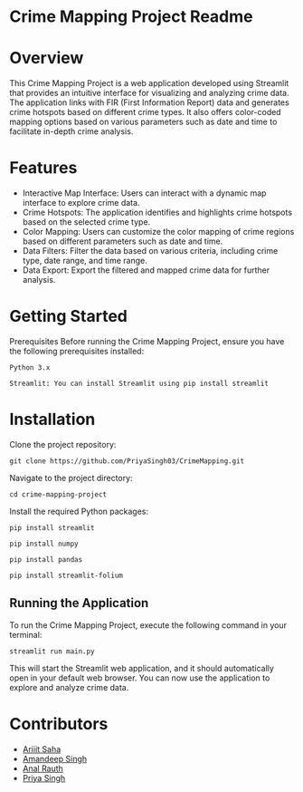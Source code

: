 # Crime Mapping Project Readme

# Overview
This Crime Mapping Project is a web application developed using Streamlit that provides an intuitive interface for visualizing and analyzing crime data. The application links with FIR (First Information Report) data and generates crime hotspots based on different crime types. It also offers color-coded mapping options based on various parameters such as date and time to facilitate in-depth crime analysis.

# Features
* Interactive Map Interface: Users can interact with a dynamic map interface to explore crime data.
* Crime Hotspots: The application identifies and highlights crime hotspots based on the selected crime type.
* Color Mapping: Users can customize the color mapping of crime regions based on different parameters such as date and time.
* Data Filters: Filter the data based on various criteria, including crime type, date range, and time range.
* Data Export: Export the filtered and mapped crime data for further analysis.

# Getting Started
Prerequisites
Before running the Crime Mapping Project, ensure you have the following prerequisites installed:

`Python 3.x`

`Streamlit: You can install Streamlit using pip install streamlit`


# Installation
Clone the project repository:

`git clone https://github.com/PriyaSingh03/CrimeMapping.git`

Navigate to the project directory:

`cd crime-mapping-project`

Install the required Python packages:

`pip install streamlit`

`pip install numpy`

`pip install pandas`

`pip install streamlit-folium`

## Running the Application
To run the Crime Mapping Project, execute the following command in your terminal:

`streamlit run main.py`

This will start the Streamlit web application, and it should automatically open in your default web browser. You can now use the application to explore and analyze crime data.

# Contributors
* [Ariiit Saha](http://github.com/rohanroc)
* [Amandeep Singh](https://github.com/amandeep404)
* [Anal Rauth](https://github.com/Anal-Rauth)
* [Priya Singh](https://github.com/PriyaSingh03)
